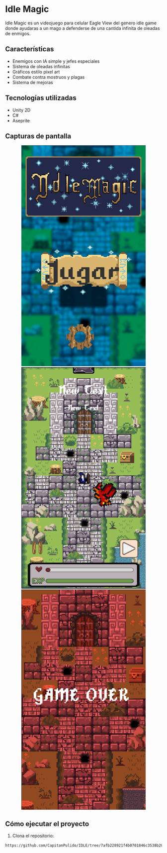 # Idle Magic

Idle Magic es un videojuego para celular Eagle View del genero idle game donde ayudaras a un mago a defenderse de una cantida infinita de oleadas de enmigos. 

##  Características

-  Enemigos con IA simple y jefes especiales
-  Sistema de oleadas infinitas
-  Gráficos estilo pixel art
-  Combate contra mostruos y plagas
-  Sistema de mejoras

##  Tecnologías utilizadas

- Unity 2D
- C#
- Aseprite

## Capturas de pantalla

<p align="center">
  <img src="./Assets/GitHub/MP.png" width="400"/>
  <img src="./Assets/GitHub/GAME.png" width="400"/>
  <img src="./Assets/GitHub/MD.png" width="400"/>
  
</p>

##  Cómo ejecutar el proyecto

1. Clona el repositorio:
```bash
https://github.com/CapitanPulido/IDLE/tree/7afb228921f4b0701846c3538b20a1229eeac29f
